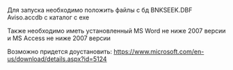 Для запуска необходимо положить файлы с бд
BNKSEEK.DBF
Aviso.accdb
с каталог с exe

Также необходимо иметь установленный MS Word не ниже 2007 версии и MS Access не ниже 2007 версии

Возможно придется доустановить:
https://www.microsoft.com/en-us/download/details.aspx?id=5124


